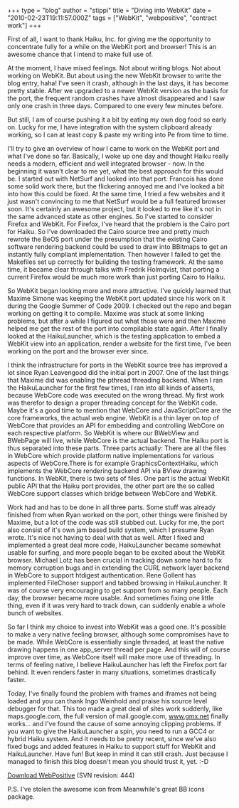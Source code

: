 +++
type = "blog"
author = "stippi"
title = "Diving into WebKit"
date = "2010-02-23T19:11:57.000Z"
tags = ["WebKit", "webpositive", "contract work"]
+++

First of all, I want to thank Haiku, Inc. for giving me the opportunity to concentrate fully for a while on the WebKit port and browser! This is an awesome chance that I intend to make full use of.

At the moment, I have mixed feelings. Not about writing blogs. Not about working on WebKit. But about using the new WebKit browser to write the blog entry, haha! I've seen it crash, although in the last days, it has become pretty stable. After we upgraded to a newer WebKit version as the basis for the port, the frequent random crashes have almost disappeared and I saw only one crash in three days. Compared to one every few minutes before.
<!--more-->
But still, I am of course pushing it a bit by eating my own dog food so early on. Lucky for me, I have integration with the system clipboard already working, so I can at least copy & paste my writing into Pe from time to time.

I'll try to give an overview of how I came to work on the WebKit port and what I've done so far. Basically, I woke up one day and thought Haiku really needs a modern, efficient and well integrated browser - now. In the beginning it wasn't clear to me yet, what the best approach for this would be. I started out with NetSurf and looked into that port. Francois has done some solid work there, but the flickering annoyed me and I've looked a bit into how this could be fixed. At the same time, I tried a few websites and it just wasn't convincing to me that NetSurf would be a full featured browser soon. It's certainly an awesome project, but it looked to me like it's not in the same advanced state as other engines. So I've started to consider Firefox and WebKit. For Firefox, I've heard that the problem is the Cairo port for Haiku. So I've downloaded the Cairo source tree and pretty much rewrote the BeOS port under the presumption that the existing Cairo software rendering backend could be used to draw into BBitmaps to get an instantly fully compliant implementation. Then however I failed to get the Makefiles set up correctly for building the testing framework. At the same time, it became clear through talks with Fredrik Holmqvist, that porting a current Firefox would be much more work than just porting Cairo to Haiku.

So WebKit began looking more and more attractive. I've quickly learned that Maxime Simone was keeping the WebKit port updated since his work on it during the Google Summer of Code 2009. I checked out the repo and began working on getting it to compile. Maxime was stuck at some linking problems, but after a while I figured out what those were and then Maxime helped me get the rest of the port into compilable state again. After I finally looked at the HaikuLauncher, which is the testing application to embed a WebKit view into an application, render a website for the first time, I've been working on the port and the browser ever since.

I think the infrastructure for ports in the WebKit source tree has improved a lot since Ryan Leavengood did the initial port in 2007. One of the last things that Maxime did was enabling the pthread threading backend. When I ran the HaikuLauncher for the first few times, I ran into all kinds of asserts, because WebCore code was executed on the wrong thread. My first work was therefor to design a proper threading concept for the WebKit code. Maybe it's a good time to mention that WebCore and JavaScriptCore are the core frameworks, the actual web engine. WebKit is a thin layer on top of WebCore that provides an API for embedding and controlling WebCore on each respective platform. So WebKit is where our BWebView and BWebPage will live, while WebCore is the actual backend. The Haiku port is thus separated into these parts. Three parts actually: There are all the files in WebCore which provide platform native implementations for various aspects of WebCore.There is for example GraphicsContextHaiku, which implements the WebCore rendering backend API via BView drawing functions. In WebKit, there is two sets of files. One part is the actual WebKit public API that the Haiku port provides, the other part are the so called WebCore support classes which bridge between WebCore and WebKit.

Work had and has to be done in all three parts. Some stuff was already finished from when Ryan worked on the port, other things were finished by Maxime, but a lot of the code was still stubbed out. Lucky for me, the port also consist of it's own jam based build system, which I presume Ryan wrote. It's nice not having to deal with that as well. After I fixed and implemented a great deal more code, HaikuLauncher became somewhat usable for surfing, and more people began to be excited about the WebKit browser. Michael Lotz has been crucial in tracking down some hard to fix memory corruption bugs and in extending the CURL network layer backend in WebCore to support htdigest authentication. Rene Gollent has implemented FileChoser support and tabbed browsing in HaikuLauncher. It was of course very encouraging to get support from so many people. Each day, the browser became more usable. And sometimes fixing one little thing, even if it was very hard to track down, can suddenly enable a whole bunch of websites.

So far I think my choice to invest into WebKit was a good one. It's possible to make a very native feeling browser, although some compromises have to be made. While WebCore is essentially single threaded, at least the native drawing happens in one app_server thread per page. And this will of course improve over time, as WebCore itself will make more use of threading. In terms of feeling native, I believe HaikuLauncher has left the Firefox port far behind. It even renders faster in many situations, sometimes drastically faster.

Today, I've finally found the problem with frames and iframes not being loaded and you can thank Ingo Weinhold and praise his source level debugger for that. This too made a great deal of sites work suddenly, like maps.google.com, the full version of mail.google.com, www.gmx.net finally works... and I've found the cause of some annoying clipping problems. If you want to give the HaikuLauncher a spin, you need to run a GCC4 or hybrid Haiku system. And it needs to be pretty recent, since we've also fixed bugs and added features in Haiku to support stuff for WebKit and HaikuLauncher. Have fun! But keep in mind it can still crash. Just because I managed to finish this blog doesn't mean you should trust it, yet. :-D

<a href="http://www.yellowbites.com/downloads/WebPositive.zip">Download WebPositive</a> (SVN revision: 444)

P.S. I've stolen the awesome icon from Meanwhile's great BB icons package.